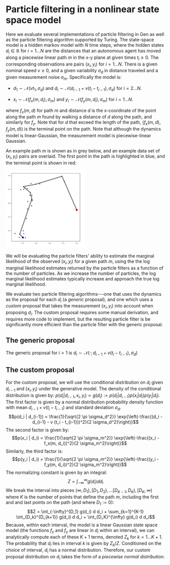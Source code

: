 # Particle filtering in a nonlinear state space model

Here we evaluate several implementations of particle filtering in Gen as well as the particle filtering algorithm supported by Turing.
The state-space model is a hidden markov model with $N$ time steps, where the hidden states $d_i \in \mathbb{R}$ for $i=1\ldots N$ are the distances that an autonomous agent has moved along a piecewise linear path $m$ in the x-y plane at given times $t_i \ge 0$.
The corresponding observations are pairs $(x_i, y_i)$ for $i=1\ldots N$.
There is a given nominal speed $v \ge 0$, and a given variability $\sigma_d$ in distance traveled and a given measurement noise $\sigma_m$.
Specifically the model is:

- $d_1 \sim \mathcal{N}(v t_1, \sigma_d)$ and $d_i \sim \mathcal{N}(d_{i-1} + v (t_i - t_{i-1}), \sigma_d)$ for $i=2\ldots N$.

- $x_i \sim \mathcal{N}(f_x(m, d_i), \sigma_m)$ and $y_i \sim \mathcal{N}(f_y(m, d_i), \sigma_m)$ for $i=1\ldots N$.

where $f_x(m, d)$ for path $m$ and distance $d$ is the x-coordinate of the point along the path $m$ found by walking a distance of $d$ along the path, and similarly for $f_y$.
Note that for $d$ that exceed the length of the path, $(f_x(m, d), f_y(m, d))$ is the terminal point on the path.
Note that although the dynamics model is linear-Gaussian, the measurement model is piecewise-linear Gaussian.

An example path $m$ is shown as in grey below, and an example data set of $(x_i, y_i)$ pairs are overlaid.
The first point in the path is highlighted in blue, and the terminal point is shown in red:

<img src="example.png" alt="example path and observations" width="250">

We will be evaluating the particle filters' ability to estimate the marginal likelihood of the observed $(x_i, y_i)$ for a given path $m$, using the the log marginal likelihood estimates returned by the particle filters as a function of the number of particles.
As we increase the number of particles, the log marginal likelihood estimates typically increase and approach the true log marginal likelihood.

We evaluate two particle filtering algorithms---one that uses the dynamics as the proposal for each $d_i$ (a *generic* proposal), and one which uses a *custom* proposal that takes the measurement $(x_i, y_i)$ into account when proposing $d_i$.
The custom proposal requires some manual derivation, and requires more code to implement, but the resulting particle filter is be significantly more efficient than the particle filter with the generic proposal.

## The generic proposal

The generic proposal for $i > 1$ is $d_i \sim \mathcal{N}(\cdot; d_{i-1} + v (t_i - t_{i-1}), \sigma_d)$

## The custom proposal

For the custom proposal, we will use the conditional distribution on $d_i$ given $d_{i-1}$ and $(x_i, y_i)$ under the generative model.
The density of the conditional distribution is given by:
$p(d_i | d_{i-1}, x_i, y_i) \propto g(d_i) := p(d_i | d_{i-1}) p(x_i | d_i) p(y_i | d_i)$.
The first factor is given by a normal distribution probability density function with mean $d_{i-1} + v (t_i - t_{i-1})$ and standard deviation $\sigma_d$.
$$p(d_i | d_{i-1}) = \frac{1}{\sqrt{2 \pi \sigma_d^2}} \exp{\left(-\frac{(d_i - d_{i-1} - v (t_i - t_{i-1}))^2}{2 \sigma_d^2}\right)}$$
The second factor is given by:
$$p(x_i | d_i) = \frac{1}{\sqrt{2 \pi \sigma_m^2}} \exp{\left(-\frac{(x_i - f_x(m, d_i))^2}{2 \sigma_m^2}\right)}$$
Similarly, the third factor is:
$$p(y_i | d_i) = \frac{1}{\sqrt{2 \pi \sigma_m^2}} \exp{\left(-\frac{(y_i - f_y(m, d_i))^2}{2 \sigma_m^2}\right)}$$
The normalizing constant is given by an integral:
$$Z = \int_{-\infty}^{\infty} g(d_i)  d d_i$$
We break the interval into pieces $(\infty, D_1), [D_1, D_2), \ldots [D_{K-1}, D_K), [D_K, \infty)$ where $K$ is the number of points that define the path $m$, including the first and and last points on the path (and where $D_1 := 0$):
$$Z = \int_{-\infty}^{D_1} g(d_i) d d_i + \sum_{k=1}^{K-1} \int_{D_k}^{D_{k+1}} g(d_i) d d_i + \int_{D_K}^{\infty} g(d_i) d d_i$$
Because, within each interval, the model is a linear Gaussian state space model (the functions $f_x$ and $f_y$ are linear in $d_i$ within an interval), we can analytically compute each of these $K+1$ terms, denoted $Z_k$ for $k=1\ldots K+1$.
The probability that $d_i$ lies in interval $k$ is given by $Z_k / Z$.
Conditioned on the choice of interval, $d_i$ has a normal distribution.
Therefore, our custom proposal distribution on $d_i$ takes the form of a *piecewise normal distribution*.
